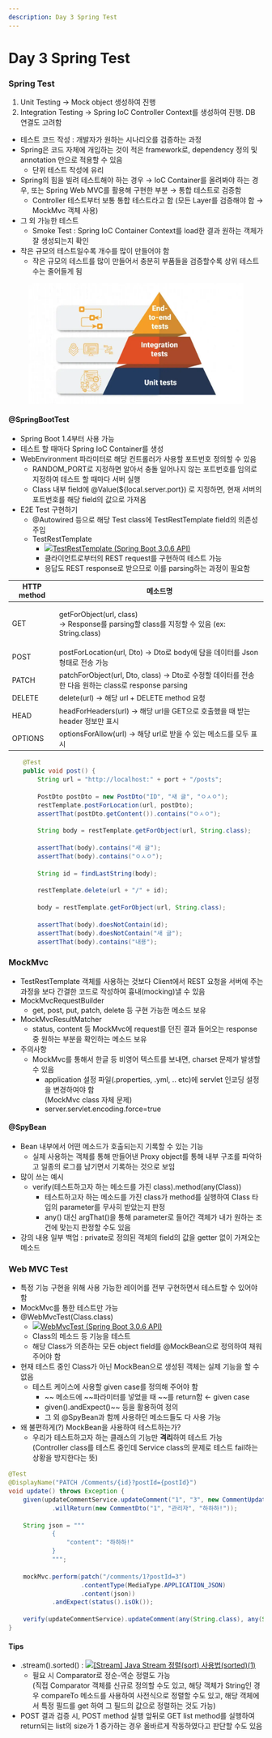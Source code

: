 ```yaml
---
description: Day 3 Spring Test
---
```


# Day 3 Spring Test

### Spring Test <a href="#spring-test" id="spring-test"></a>

1. Unit Testing → Mock object 생성하여 진행
2. Integration Testing → Spring IoC Controller Context를 생성하여 진행. DB 연결도 고려함

* 테스트 코드 작성 : 개발자가 원하는 시나리오를 검증하는 과정
* Spring은 코드 자체에 개입하는 것이 적은 framework로, dependency 정의 및 annotation 만으로 적용할 수 있음
  * 단위 테스트 작성에 유리
* Spring의 힘을 빌려 테스트해야 하는 경우 → IoC Container를 올려봐야 하는 경우, 또는 Spring Web MVC를 활용해 구현한 부분 → 통합 테스트로 검증함
  * Controller 테스트부터 보통 통합 테스트라고 함 (모든 Layer를 검증해야 함 → MockMvc 객체 사용)
* 그 외 가능한 테스트
  * Smoke Test : Spring IoC Container Context를 load한 결과 원하는 객체가 잘 생성되는지 확인
* 작은 규모의 테스트일수록 개수를 많이 만들어야 함
  * 작은 규모의 테스트를 많이 만들어서 충분히 부품들을 검증할수록 상위 테스트 수는 줄어들게 됨

<figure><img src="../../.gitbook/assets/image.png" alt=""><figcaption></figcaption></figure>

#### @SpringBootTest <a href="#springboottest" id="springboottest"></a>

* Spring Boot 1.4부터 사용 가능
* 테스트 할 때마다 Spring IoC Container를 생성
* WebEnvironment 파라미터로 해당 컨트롤러가 사용할 포트번호 정의할 수 있음
  * RANDOM\_PORT로 지정하면 알아서 충돌 일어나지 않는 포트번호를 임의로 지정하여 테스트 할 때마다 서버 실행
  * Class 내부 field에 @Value(${local.server.port}) 로 지정하면, 현재 서버의 포트번호를 해당 field의 값으로 가져옴
* E2E Test 구현하기
  * @Autowired 등으로 해당 Test class에 TestRestTemplate field의 의존성 주입
  * TestRestTemplate
    * [![](https://docs.spring.io/favicon.ico)TestRestTemplate (Spring Boot 3.0.6 API)](https://docs.spring.io/spring-boot/docs/current/api/org/springframework/boot/test/web/client/TestRestTemplate.html)
    * 클라이언트로부터의 REST request를 구현하여 테스트 가능
    * 응답도 REST response로 받으므로 이를 parsing하는 과정이 필요함

| **HTTP method** | **메소드명**                                                                                   |
| --------------- | ------------------------------------------------------------------------------------------ |
| GET             | <p>getForObject(url, class)<br>→ Response를 parsing할 class를 지정할 수 있음 (ex: String.class)</p> |
| POST            | postForLocation(url, Dto) → Dto로 body에 담을 데이터를 Json 형태로 전송 가능                              |
| PATCH           | patchForObject(url, Dto, class) → Dto로 수정할 데이터를 전송한 다음 원하는 class로 response parsing         |
| DELETE          | delete(url) → 해당 url + DELETE method 요청                                                    |
| HEAD            | headForHeaders(url) → 해당 url을 GET으로 호출했을 때 받는 header 정보만 표시                                |
| OPTIONS         | optionsForAllow(url) → 해당 url로 받을 수 있는 메소드를 모두 표시                                          |

```java
    @Test
    public void post() {
        String url = "http://localhost:" + port + "/posts";

        PostDto postDto = new PostDto("ID", "새 글", "ㅇㅅㅇ");
        restTemplate.postForLocation(url, postDto);
        assertThat(postDto.getContent()).contains("ㅇㅅㅇ");

        String body = restTemplate.getForObject(url, String.class);

        assertThat(body).contains("새 글");
        assertThat(body).contains("ㅇㅅㅇ");

        String id = findLastString(body);

        restTemplate.delete(url + "/" + id);

        body = restTemplate.getForObject(url, String.class);

        assertThat(body).doesNotContain(id);
        assertThat(body).doesNotContain("새 글");
        assertThat(body).contains("내용");
```

### MockMvc <a href="#mockmvc" id="mockmvc"></a>

* TestRestTemplate 객체를 사용하는 것보다 Client에서 REST 요청을 서버에 주는 과정을 보다 간결한 코드로 작성하여 흉내(mocking)낼 수 있음
* MockMvcRequestBuilder
  * get, post, put, patch, delete 등 구현 가능한 메소드 보유
* MockMvcResultMatcher
  * status, content 등 MockMvc에 request를 던진 결과 들어오는 response 중 원하는 부분을 확인하는 메소드 보유
* 주의사항
  * MockMvc를 통해서 한글 등 비영어 텍스트를 보내면, charset 문제가 발생할 수 있음
    * application 설정 파일(.properties, .yml, .. etc)에 servlet 인코딩 설정을 변경하여야 함\
      (MockMvc class 자체 문제)
    * server.servlet.encoding.force=true

#### @SpyBean <a href="#spybean" id="spybean"></a>

* Bean 내부에서 어떤 메소드가 호출되는지 기록할 수 있는 기능
  * 실제 사용하는 객체를 통해 만들어낸 Proxy object를 통해 내부 구조를 파악하고 일종의 로그를 남기면서 기록하는 것으로 보임
* 많이 쓰는 예시
  * verify(테스트하고자 하는 메소드를 가진 class).method(any(Class))
    * 테스트하고자 하는 메소드를 가진 class가 method를 실행하여 Class 타입의 parameter를 무사히 받았는지 판정
    * any() 대신 argThat()을 통해 parameter로 들어간 객체가 내가 원하는 조건에 맞는지 판정할 수도 있음
* 강의 내용 일부 백업 : private로 정의된 객체의 field의 값을 getter 없이 가져오는 메소드

### Web MVC Test <a href="#web-mvc-test" id="web-mvc-test"></a>

* 특정 기능 구현을 위해 사용 가능한 레이어를 전부 구현하면서 테스트할 수 있어야 함
* MockMvc를 통한 테스트만 가능
* @WebMvcTest(Class.class)
  * [![](https://docs.spring.io/favicon.ico)WebMvcTest (Spring Boot 3.0.6 API)](https://docs.spring.io/spring-boot/docs/current/api/org/springframework/boot/test/autoconfigure/web/servlet/WebMvcTest.html)
  * Class의 메소드 등 기능을 테스트
  * 해당 Class가 의존하는 모든 object field를 @MockBean으로 정의하여 채워주어야 함
* 현재 테스트 중인 Class가 아닌 MockBean으로 생성된 객체는 실제 기능을 할 수 없음
  * 테스트 케이스에 사용할 given case를 정의해 주어야 함
    * \~\~ 메소드에 \~\~파라미터를 넣었을 때 \~\~를 return함 ← given case
    * given().andExpect()\~\~ 등을 활용하여 정의
    * 그 외 @SpyBean과 함께 사용하던 메소드들도 다 사용 가능
* 왜 불편하게(?) MockBean을 사용하여 테스트하는가?
  * 우리가 테스트하고자 하는 클래스의 기능만 **격리**하여 테스트 가능\
    (Controller class를 테스트 중인데 Service class의 문제로 테스트 fail하는 상황을 방지한다는 뜻)

```java
@Test
@DisplayName("PATCH /Comments/{id}?postId={postId}")
void update() throws Exception {
    given(updateCommentService.updateComment("1", "3", new CommentUpdateDto("하하하!")))
            .willReturn(new CommentDto("1", "관리자", "하하하!"));

    String json = """
            {
                "content": "하하하!"
            }
            """;

    mockMvc.perform(patch("/comments/1?postId=3")
                    .contentType(MediaType.APPLICATION_JSON)
                    .content(json))
            .andExpect(status().isOk());

    verify(updateCommentService).updateComment(any(String.class), any(String.class), any(CommentUpdateDto.class));
}
```

#### Tips <a href="#tips" id="tips"></a>

* .stream().sorted() : [![](https://t1.daumcdn.net/tistory\_admin/favicon/tistory\_favicon\_32x32.ico)\[Stream\] Java Stream 정렬(sort) 사용법(sorted)(1)](https://ssamdu.tistory.com/7)
  * 필요 시 Comparator로 정순-역순 정렬도 가능\
    (직접 Comparator 객체를 신규로 정의할 수도 있고, 해당 객체가 String인 경우 compareTo 메소드를 사용하여 사전식으로 정렬할 수도 있고, 해당 객체에서 특정 필드를 get 하여 그 필드의 값으로 정렬하는 것도 가능)
* POST 결과 검증 시, POST method 실행 앞뒤로 GET list method를 실행하여 return되는 list의 size가 1 증가하는 경우 올바르게 작동하였다고 판단할 수도 있음
